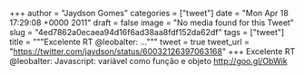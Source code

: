 
+++
author = "Jaydson Gomes"
categories = ["tweet"]
date = "Mon Apr 18 17:29:08 +0000 2011"
draft = false
image = "No media found for this Tweet"
slug = "4ed7862a0ecaea94d16f6ad38aa8fdf152da62df"
tags = ["tweet"]
title = """Excelente RT @leobalter: ..."""
tweet = true
tweet_url = "https://twitter.com/jaydson/status/60032126397063168"
+++
Excelente RT @leobalter: Javascript: variável como função e objeto http://goo.gl/ObWik
